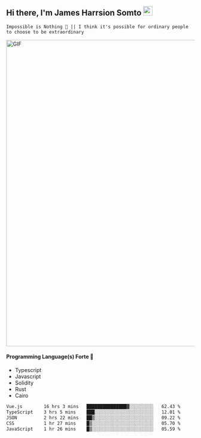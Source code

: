 ## Hi there, I'm James Harrsion Somto <img src="https://media.giphy.com/media/hvRJCLFzcasrR4ia7z/giphy.gif" width="25px">

`Impossible is Nothing 🚀 || I think it's possible for ordinary people to choose to be extraordinary`

 
<img align="center" alt="GIF" src="https://github.com/Gapur/Gapur/blob/master/coding.gif?raw=true" width="818px" height="818px" />


#### Programming Language(s) Forte 🚀
- Typescript
- Javascript
- Solidity
- Rust
- Cairo



<!--START_SECTION:waka-->

```txt
Vue.js        16 hrs 3 mins   ███████████████▓░░░░░░░░░   62.43 %
TypeScript    3 hrs 5 mins    ███░░░░░░░░░░░░░░░░░░░░░░   12.01 %
JSON          2 hrs 22 mins   ██▒░░░░░░░░░░░░░░░░░░░░░░   09.22 %
CSS           1 hr 27 mins    █▒░░░░░░░░░░░░░░░░░░░░░░░   05.70 %
JavaScript    1 hr 26 mins    █▒░░░░░░░░░░░░░░░░░░░░░░░   05.59 %
```

<!--END_SECTION:waka-->
<br />
<br />
<br />







